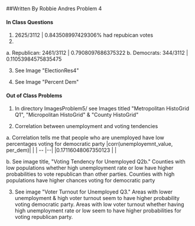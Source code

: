 ##Written By Robbie Andres Problem 4

#### In Class Questions
1. 2625/3112 | 0.843508997429306% had repubican votes
2. 

a. Republican: 2461/3112 | 0.7908097686375322
b. Democrats: 344/3112 | 0.11053984575835475

3. See Image "ElectionRes4"

4. See Image "Percent Dem"


#### Out of Class Problems
1. In directory ImagesProblem5/ see Images titled "Metropolitan HistoGrid Q1", "Micropolitan HistoGrid" & "County HistoGrid"

2. Correlation between unemployment and voting tendencies

a. Correlation tells me that people who are unemployed have low percentages voting for democratic party
|corr(unemployemnt_value, per_dem)| |
| -- |--|
|0.17116048067350123 | |

b. See image title, "Voting Tendency for Unemployed Q2b." Counties with low populations whether high unemployment rate or low have higher probabilities to vote republican than other parties. Counties with high populations have higher chances voting for democratic party 

3. See image "Voter Turnout for Unemployed Q3." Areas with lower unemployment & high voter turnout seem to have higher probability voting democratic party. Areas with low voter turnout whether having high unemployment rate or low seem to have higher probabilities for voting republican party. 


